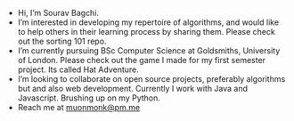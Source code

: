-  Hi, I’m Sourav Bagchi. 
-  I’m interested in developing my repertoire of algorithms, and would like to help others in their learning process by sharing them. Please check out the sorting 101 repo.
-  I’m currently pursuing BSc Computer Science at Goldsmiths, University of London. Please check out the game I made for my first semester project. Its called Hat Adventure. 
-  I’m looking to collaborate on open source projects, preferably algorithms but and also web development. Currently I work with Java and Javascript. Brushing up on my Python.
-  Reach me at muonmonk@pm.me

<!---
varous/varous is a ✨ special ✨ repository because its `README.md` (this file) appears on your GitHub profile.
You can click the Preview link to take a look at your changes.
--->
